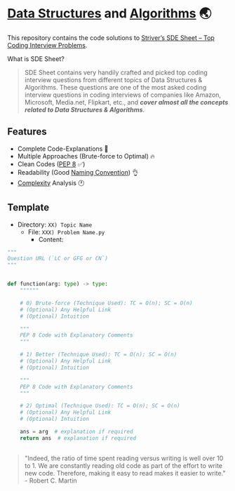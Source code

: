# [Data Structures](https://en.wikipedia.org/wiki/Data_structure) and [Algorithms](https://en.wikipedia.org/wiki/Algorithm) 🌏


This repository contains the code solutions to [Striver’s SDE Sheet – Top Coding Interview Problems](https://takeuforward.org/interviews/strivers-sde-sheet-top-coding-interview-problems).

What is SDE Sheet? 
> SDE Sheet contains very handily crafted and picked top coding interview questions from different topics of Data Structures & Algorithms. These questions are one of the most asked coding interview questions in coding interviews of companies like Amazon, Microsoft, Media.net, Flipkart, etc., and ***cover almost all the concepts related to Data Structures & Algorithms***.


## Features

- Complete Code-Explanations 🙌
- Multiple Approaches (Brute-force to Optimal) 🔥
- Clean Codes ([PEP 8](https://www.python.org/dev/peps/pep-0008) ✅)
- Readability (Good [Naming Convention](https://en.wikipedia.org/wiki/Naming_convention_(programming))) 👌
- [Complexity](https://en.wikipedia.org/wiki/Computational_complexity) Analysis 🕐


## Template

- Directory: `XX) Topic Name`
  - File: `XXX) Problem Name.py`
    - Content: 

```py
"""
Question URL (`LC or GFG or CN`)
"""


def function(arg: type) -> type:
    """"""

    # 0) Brute-force (Technique Used): TC = O(n); SC = O(n)
    # (Optional) Any Helpful Link
    # (Optional) Intuition

    """
    PEP 8 Code with Explanatory Comments
    """

    # 1) Better (Technique Used): TC = O(n); SC = O(n)
    # (Optional) Any Helpful Link
    # (Optional) Intuition

    """
    PEP 8 Code with Explanatory Comments
    """

    # 2) Optimal (Technique Used): TC = O(n); SC = O(n)
    # (Optional) Any Helpful Link
    # (Optional) Intuition

    ans = arg  # explanation if required
    return ans  # explanation if required

```


## 

> "Indeed, the ratio of time spent reading versus writing is well over 10 to 1. We are constantly reading old code as
part of the effort to write new code. Therefore, making it easy to read makes it easier to write." - Robert C. Martin
